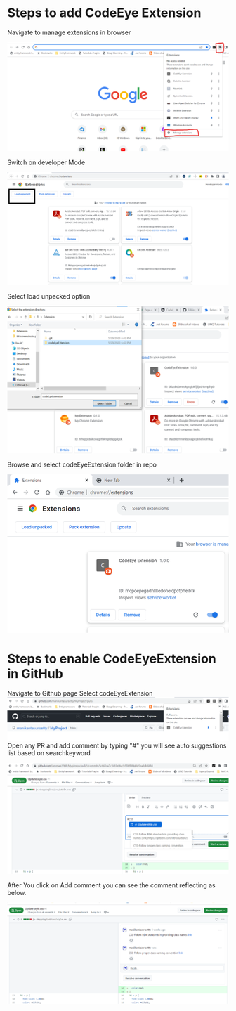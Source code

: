 # Steps to add CodeEye Extension
Navigate to manage extensions in browser <br/>

<img src="./Images/Step0.png" alt="select manage extensions">

Switch on developer Mode <br/>

<img src="./Images/Step1.png" alt="select developer mode">

Select load unpacked option <br/>

<img src="./Images/Step2.PNG" alt="select unpacked option">

Browse and select codeEyeExtension folder in repo <br/>

<img src="./Images/Step3.png" alt="select codeEyeExtension">

# Steps to enable CodeEyeExtension in GitHub 
Navigate to Github page
Select codeEyeExtension
<img src="./Images/Step4.png" alt="select codeEyeExtension">
Open any PR and add comment by typing "#" you will see auto suggestions list based on searchkeyword

<img src="./Images/Step5.png" alt="select codeEyeExtension">

After You click on Add comment you can see the comment reflecting as below.


<img src="./Images/Step6.png" alt="select codeEyeExtension">





